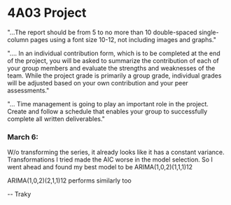 # 4A03 Project

"...The report should be from 5 to no more than 10 double-spaced single-column pages using a font size 10-12, not including images and graphs."

".... In an individual contribution form, which is to be completed at the end of the project, you will be asked to summarize the contribution of each of your group members and evaluate the strengths and weaknesses of the team. While the project grade is primarily a group grade, individual grades will be adjusted based on your own contribution and your peer assessments."

"... Time management is going to play an important role in the project. Create and follow a schedule that enables your group to successfully complete all written deliverables."

### March 6: 

W/o transforming the series, it already looks like it has a constant variance. Transformations I tried made the AIC worse in the model selection. So I went ahead and found my best model to be ARIMA(1,0,2)(1,1,1)12

ARIMA(1,0,2)(2,1,1)12 performs similarly too

-- Traky
